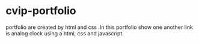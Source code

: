 # cvip-portfolio
portfolio are created by html and css .In this portfolio show one another link  is analog clock using a html, css and javascript.
